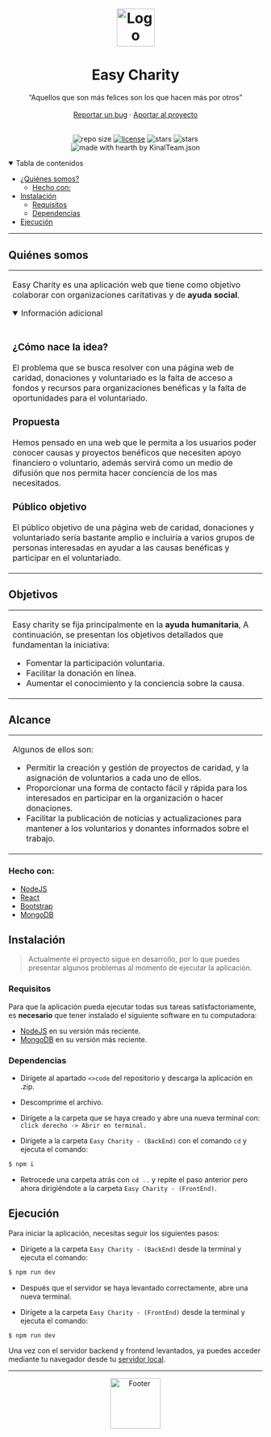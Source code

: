 <h1 align="center">
  <a href="https://github.com/jcruz-2018059/Easy-Charity">
    <img src="https://i.imgur.com/xA8R0uW.png" alt="Logo" height="75">
  </a>
</h1>

<div align="center">

# **Easy Charity**

</div>
<div align="center">
  “Aquellos que son más felices son los que hacen más por otros”
  <br />
  <br />
  <a href="https://github.com/jcruz-2018059/Laboratorio-1---Almacenador/issues/new">Reportar un bug</a>
  ·
  <a href="https://github.com/jcruz-2018059/Easy-Charity/pulls">Aportar al proyecto</a>
</div>

<div align="center">
<br />

![repo size](https://img.shields.io/github/repo-size/jcruz-2018059/Easy-Charity?style=flat-square)
[![license](https://img.shields.io/github/license/jcruz-2018059/Easy-Charity?style=flat-square)](LICENSE)
![stars](https://img.shields.io/github/stars/jcruz-2018059/Easy-Charity?style=flat-square)
![stars](https://img.shields.io/github/last-commit/jcruz-2018059/Easy-Charity)
![made with hearth by KinalTeam.json](https://img.shields.io/badge/made%20with%20%E2%9D%A4%EF%B8%8F%20by-KinalTeam.json-red)

</div>

<details open="open">
<summary>Tabla de contenidos</summary>

- [¿Quiénes somos?](#quiénes-somos)
  - [Hecho con:](#hecho-con)
- [Instalación](#instalación)
  - [Requisitos](#requisitos)
  - [Dependencias](#dependencias)
- [Ejecución](#ejecución)

</details>

---

## **Quiénes somos**

<table>
<tr>
<td>

Easy Charity es una aplicación web que tiene como objetivo colaborar con organizaciones caritativas y de **ayuda social**.

<details open>
<summary>Información adicional</summary>
<br>

### **¿Cómo nace la idea?**

El problema que se busca resolver con una página web de caridad, donaciones y voluntariado es la falta de acceso a fondos y recursos para organizaciones benéficas y la falta de oportunidades para el voluntariado.


### **Propuesta**

Hemos pensado en una web que le permita a los usuarios poder conocer causas y proyectos benéficos que necesiten apoyo financiero o voluntario, además servirá como un medio de difusión que nos permita hacer conciencia de los mas necesitados.


### **Público objetivo**

El público objetivo de una página web de caridad, donaciones y voluntariado sería bastante amplio e incluiría a varios grupos de personas interesadas en ayudar a las causas benéficas y participar en el voluntariado.

</details>

</td>
</tr>
</table>

## **Objetivos**

<table>
<tr>
<td>

Easy charity se fija principalmente en la **ayuda humanitaria**, A continuación, se presentan los objetivos detallados que fundamentan la iniciativa:

- Fomentar la participación voluntaria.
- Facilitar la donación en línea.
- Aumentar el conocimiento y la conciencia sobre la causa.

</td>
</tr>
</table>

## **Alcance**

<table>
<tr>
<td>

Algunos de ellos son:

- Permitir la creación y gestión de proyectos de caridad, y la asignación de voluntarios a cada uno de ellos.
- Proporcionar una forma de contacto fácil y rápida para los interesados en participar en la organización o hacer donaciones.
- Facilitar la publicación de noticias y actualizaciones para mantener a los voluntarios y donantes informados sobre el trabajo.

</td>
</tr>
</table>

### Hecho con:

- [NodeJS](https://nodejs.org/es)
- [React](https://react.dev/)
- [Bootstrap](https://getbootstrap.com/)
- [MongoDB](https://www.mongodb.com/)

## Instalación

>Actualmente el proyecto sigue en desarrollo, por lo que puedes presentar algunos problemas al momento de ejecutar la aplicación.

### Requisitos

Para que la aplicación pueda ejecutar todas sus tareas satisfactoriamente, es **necesario** que tener instalado el siguiente software en tu computadora:

- [NodeJS](https://nodejs.org/es) en su versión más reciente.
- [MongoDB](https://www.mongodb.com/) en su versión más reciente.

### Dependencias

- Dirígete al apartado `<>code` del repositorio y descarga la aplicación en .zip.

- Descomprime el archivo.

- Dirígete a la carpeta que se haya creado y abre una nueva terminal con:
`click derecho -> Abrir en terminal.`

- Dirígete a la carpeta `Easy Charity - (BackEnd)` con el comando `cd` y ejecuta el comando:
 
```sh
$ npm i
```

- Retrocede una carpeta atrás con `cd ..` y repite el paso anterior pero ahora dirigiéndote a la carpeta `Easy Charity - (FrontEnd)`.

## Ejecución

Para iniciar la aplicación, necesitas seguir los siguientes pasos: 

- Dirígete a la carpeta `Easy Charity - (BackEnd)` desde la terminal y ejecuta el comando:

```sh
$ npm run dev
```

- Después que el servidor se haya levantado correctamente, abre una nueva terminal.

- Dirígete a la carpeta `Easy Charity - (FrontEnd)` desde la terminal y ejecuta el comando:

```sh
$ npm run dev
```

Una vez con el servidor backend y frontend levantados, ya puedes acceder mediante tu navegador desde tu [servidor local](http://localhost:5173/ "servidor local").

---

<div align="center">
  <a href="https://github.com/jcruz-2018059/Easy-Charity">
    <img src="https://i.imgur.com/qm445d4.png" alt="Footer" height="100">
  </a>
</div>